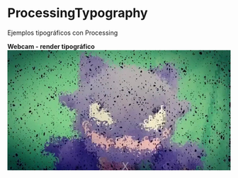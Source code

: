 # ProcessingTypography
Ejemplos tipográficos con Processing

**Webcam - render tipográfico**
![Char render](https://github.com/BrunirowsCode/ProcessingTypography/blob/master/typography.jpg)
